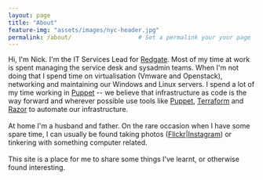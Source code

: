 ```yaml
---
layout: page
title: "About" 
feature-img: "assets/images/nyc-header.jpg" 
permalink: /about/                   # Set a permalink your your page
---
```

Hi, I'm Nick. I'm the IT Services Lead for <a href='https://www.red-gate.com' target='_blank'>Redgate</a>. Most of my time at work is spent managing the service desk and sysadmin teams. When I'm not doing that I spend time on virtualisation (Vmware and Openstack), 
networking and maintaining our Windows and Linux servers. I spend a lot of my time working in <a href='https://www.puppet.com' target='_blank'>Puppet</a> -- we believe that 
infrastructure as code is the way forward and wherever possible use tools like <a href='https://www.puppet.com' target='_blank'>Puppet</a>, <a href='https://www.terraform.io/' target='_blank'>Terraform</a> and <a href='https://github.com/puppetlabs/razor-server' target='_blank'>Razor</a> to automate our infrastructure.
<br /><br />
At home I'm a husband and father. On the rare occasion when I have some spare time, I can usually be found taking photos (<a href='https://flickr.com/photos/nickhowell' target='_blank'>Flickr</a>|<a href='https://instagram.com/njhowell54' target='_blank'>Instagram</a>) 
or tinkering with something computer related.
<br /><br />
This site is a place for me to share some things I've learnt, or otherwise found interesting.